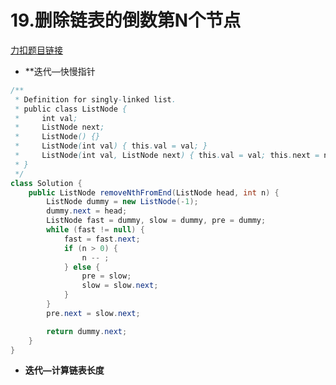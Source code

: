 # 19.删除链表的倒数第N个节点
[力扣题目链接](https://leetcode.cn/problems/remove-nth-node-from-end-of-list/)
- **迭代—快慢指针
```java
/**
 * Definition for singly-linked list.
 * public class ListNode {
 *     int val;
 *     ListNode next;
 *     ListNode() {}
 *     ListNode(int val) { this.val = val; }
 *     ListNode(int val, ListNode next) { this.val = val; this.next = next; }
 * }
 */
class Solution {
    public ListNode removeNthFromEnd(ListNode head, int n) {
        ListNode dummy = new ListNode(-1); 
        dummy.next = head;
        ListNode fast = dummy, slow = dummy, pre = dummy;
        while (fast != null) {
            fast = fast.next;
            if (n > 0) {
                n -- ;
            } else {
                pre = slow;
                slow = slow.next;
            }
        }
        pre.next = slow.next;

        return dummy.next;
    }
}
```
- **迭代—计算链表长度**
```java 

```
